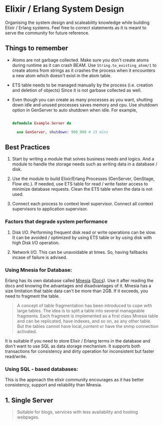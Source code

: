 # Elixir / Erlang System Design

Organising the system design and scaleability knowledge while building Elixir / Erlang systems. Feel free to correct statements as it is meant to serve the community for future reference.

## Things to remember

- Atoms are not garbage collected. Make sure you don't create atoms during runtime as it can crash BEAM. Use `String.to_existing_atom/1` to create atoms from strings as it crashes the process when it encounters a new atom which doesn't exist in the atom table.

- ETS table needs to be managed manually by the process (i.e. creation and deletion of objects) Since it is not garbase collected as well.

- Even though you can create as many processes as you want, shutting down idle and unused processes saves memory and cpu. Use shutdown option in GenServer to auto shutdown when idle. For example,

    ```elixir

    defmodule Example.Server do

      use GenServer, shutdown: 900_000 # 15 mins

    ```

## Best Practices

1. Start by writing a module that solves business needs and logics. And a module to handle the storage needs such as writing data in a database / disk.

2. Use the module to build Elixir/Erlang Processes (GenServer, GenStage, Flow etc.). If needed, use ETS table for read / write faster access to minimize database requests. Clean the ETS table when the data is not used.

3. Connect each process to context level supervisor. Connect all context supervisors to application supervisor.

### Factors that degrade system performance

1. Disk I/O. Performing frequent disk read or write operations can be slow. It can be avoided / optimized by using ETS table or by using disk with high Disk I/O operation.

2. Network I/O. This can be unavoidable at times. So, having fallbacks incase of failure is advised.


### Using Mnesia for Database:

Erlang has its own database called [Mnesia](https://www.erlang.org/doc/apps/mnesia/mnesia_chap1) ([Docs](https://www.erlang.org/doc/man/mnesia.html)). Use it after reading the docs and knowing the advantages and disadvantages of it. Mnesia has a size limitation that table data can't be more than 2GB. If it exceeds, you need to fragment the table. 

> A concept of table fragmentation has been introduced to cope with large tables. The idea is to split a table into several manageable fragments. Each fragment is implemented as a first class Mnesia table and can be replicated, have indexes, and so on, as any other table. But the tables cannot have local_content or have the snmp connection activated.

It is suitable if you need to store Elixir / Erlang terms in the database and don't want to use SQL as data storage mechanism. It supports both transactions for consistency and dirty operation for inconsistent but faster read/write.

### Using SQL - based databases:

This is the approach the elixir community encourages as it has better consistency, support and reliability than Mnesia. 


## 1. Single Server

> Suitable for blogs, services with less availability and hosting webpages.


